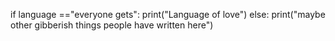 if language =="everyone gets":
	print("Language of love")
else:
	print("maybe other gibberish things people have written here")